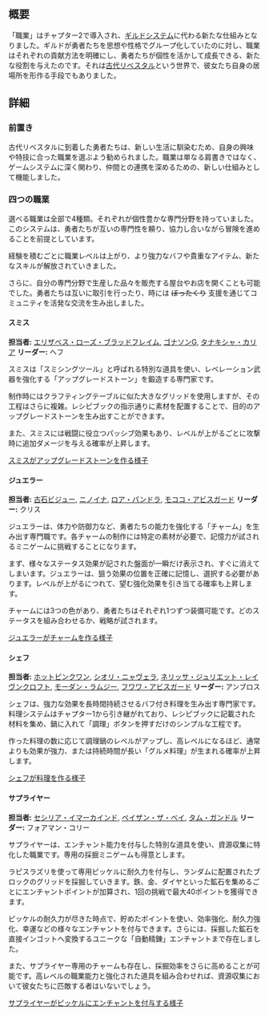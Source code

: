 <!-- title: 職業 -->
<!-- quote: スープ1杯で250コインだって?! -->
<!-- chapters: 1 -->
<!-- images: (職業の概要), (職業とそのアイコン), (ジュエラーが作るチャーム), (スミスが作るアップグレードストーン), (シェフが作る料理) -->
<!-- model: false -->

## 概要

「職業」はチャプター2で導入され、[ギルドシステム](#entry:guilds-entry)に代わる新たな仕組みとなりました。ギルドが勇者たちを思想や性格でグループ化していたのに対し、職業はそれぞれの貢献方法を明確にし、勇者たちが個性を活かして成長できる、新たな役割を与えたのです。それは[古代リベスタル](#entry:libestal-ancient-entry)という世界で、彼女たち自身の居場所を形作る手段でもありました。

## 詳細

### 前置き

古代リベスタルに到着した勇者たちは、新しい生活に馴染むため、自身の興味や特技に合った職業を選ぶよう勧められました。職業は単なる肩書きではなく、ゲームシステムに深く関わり、仲間との連携を深めるための、新しい仕組みとして機能しました。

### 四つの職業

選べる職業は全部で4種類。それぞれが個性豊かな専門分野を持っていました。
このシステムは、勇者たちが互いの専門性を頼り、協力し合いながら冒険を進めることを前提としています。

経験を積むごとに職業レベルは上がり、より強力なバフや貴重なアイテム、新たなスキルが解放されていきました。

さらに、自分の専門分野で生産した品々を販売する屋台やお店を開くことも可能でした。勇者たちは互いに取引を行ったり、時には ~~ぼったくり~~ 支援を通じてコミュニティを活発な交流を生み出しました。

#### スミス

**担当者:** [エリザベス・ローズ・ブラッドフレイム](#entry:liz-entry), [ゴナソンG](#entry:gigi-entry), [タナキシャ・カリア](#entry:kiara-entry)
**リーダー:** ヘフ

スミスは「スミシングツール」と呼ばれる特別な道具を使い、レベレーション武器を強化する「アップグレードストーン」を鍛造する専門家です。

制作時にはクラフティングテーブルに似た大きなグリッドを使用しますが、その工程はさらに複雑。レシピブックの指示通りに素材を配置することで、目的のアップグレードストーンを生み出すことができます。

また、スミスには戦闘に役立つパッシブ効果もあり、レベルが上がるごとに攻撃時に追加ダメージを与える確率が上昇します。

[スミスがアップグレードストーンを作る様子](#embed:https://www.youtube.com/live/wnQuawM-3Jc?si=eqo6EHO6IVC2c43c&t=1180)

#### ジュエラー

**担当者:** [古石ビジュー](#entry:bijou-entry), [ニノイナ](#entry:ina-entry), [ロア・パンドラ](#entry:raora-entry), [モココ・アビスガード](#entry:mococo-entry)
**リーダー:** クリス

ジュエラーは、体力や防御力など、勇者たちの能力を強化する「チャーム」を生み出す専門職です。各チャームの制作には特定の素材が必要で、記憶力が試されるミニゲームに挑戦することになります。

まず、様々なステータス効果が記された盤面が一瞬だけ表示され、すぐに消えてしまいます。ジュエラーは、狙う効果の位置を正確に記憶し、選択する必要があります。レベルが上がるにつれて、望む強化効果を引き当てる確率も上昇します。

チャームには3つの色があり、勇者たちはそれぞれ1つずつ装備可能です。どのステータスを組み合わせるか、戦略が試されます。

[ジュエラーがチャームを作る様子](#embed:https://www.youtube.com/live/pEAXwijhfFY?si=4jbm3iseM7W5lCMp&t=16078)

#### シェフ

**担当者:** [ホットピンクワン](#entry:irys-entry), [シオリ・ニャヴェラ](#entry:shiori-entry), [ネリッサ・ジュリエット・レイヴンクロフト](#entry:nerissa-entry), [モーダン・ラムジー](#entry:calli-entry), [フワワ・アビスガード](#entry:fuwawa-entry)
**リーダー:** アンブロス

シェフは、強力な効果を長時間持続させるバフ付き料理を生み出す専門家です。料理システムはチャプター1から引き継がれており、レシピブックに記載された材料を集め、鍋に入れて「調理」ボタンを押すだけのシンプルな工程です。

作った料理の数に応じて調理鍋のレベルがアップし、高レベルになるほど、通常よりも効果が強力、または持続時間が長い「グルメ料理」が生まれる確率が上昇します。

[シェフが料理を作る様子](#embed:https://www.youtube.com/live/XfZh_3xb7i0?si=_LANDkLQRUBJTQg3&t=9331)

#### サプライヤー

**担当者:** [セシリア・イマーカインド](#entry:cecilia-entry), [ペイザン・ザ・ベイ](#entry:bae-entry), [タム・ガンドル](#entry:kronii-entry)
**リーダー:** フォアマン・コリー

サプライヤーは、エンチャント能力を付与した特別な道具を使い、資源収集に特化した職業です。専用の採掘ミニゲームも得意とします。

ラピスラズリを使って専用ピッケルに耐久力を付与し、ランダムに配置されたブロックのグリッドを採掘していきます。鉄、金、ダイヤといった鉱石を集めるごとにエンチャントポイントが加算され、1回の挑戦で最大40ポイントを獲得できます。

ピッケルの耐久力が尽きた時点で、貯めたポイントを使い、効率強化、耐久力強化、幸運などの様々なエンチャントを付与できます。さらには、採掘した鉱石を直接インゴットへ変換するユニークな「自動精錬」エンチャントまで存在しました。

また、サプライヤー専用のチャームも存在し、採掘効率をさらに高めることが可能です。高レベルの職業能力と強化された道具を組み合わせれば、資源収集において彼女たちに匹敵する者はいないでしょう。

[サプライヤーがピッケルにエンチャントを付与する様子](#embed:https://www.youtube.com/live/NGC0VaSUPnE?si=OLvHrK407SXwIXA8&t=18854)
